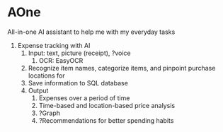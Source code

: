 # AOne
All-in-one AI assistant to help me with my everyday tasks

1. Expense tracking with AI
    1. Input: text, picture (receipt), ?voice
        1. OCR: EasyOCR
    2. Recognize item names, categorize items, and pinpoint purchase locations for
    3. Save information to SQL database
    4. Output
        1. Expenses over a period of time
        2. Time-based and location-based price analysis
        3. ?Graph
        4. ?Recommendations for better spending habits

        